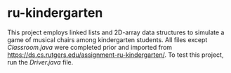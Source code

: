 # ru-kindergarten
This project employs linked lists and 2D-array data structures to simulate a game of musical chairs among kindergarten students. All files except _Classroom.java_ were completed prior and imported from https://ds.cs.rutgers.edu/assignment-ru-kindergarten/. To test this project, run the _Driver.java_ file.
